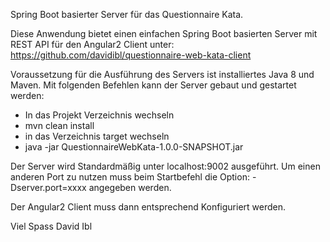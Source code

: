 Spring Boot basierter Server für das Questionnaire Kata.

Diese Anwendung bietet einen einfachen Spring Boot basierten Server mit REST API
für den Angular2 Client unter:
https://github.com/davidibl/questionnaire-web-kata-client

Voraussetzung für die Ausführung des Servers ist installiertes Java 8 und Maven.
Mit folgenden Befehlen kann der Server gebaut und gestartet werden:

- In das Projekt Verzeichnis wechseln
- mvn clean install
- in das Verzeichnis target wechseln
- java -jar QuestionnaireWebKata-1.0.0-SNAPSHOT.jar

Der Server wird Standardmäßig unter localhost:9002 ausgeführt. Um einen anderen Port zu
nutzen muss beim Startbefehl die Option: -Dserver.port=xxxx angegeben werden.

Der Angular2 Client muss dann entsprechend Konfiguriert werden.

Viel Spass
David Ibl